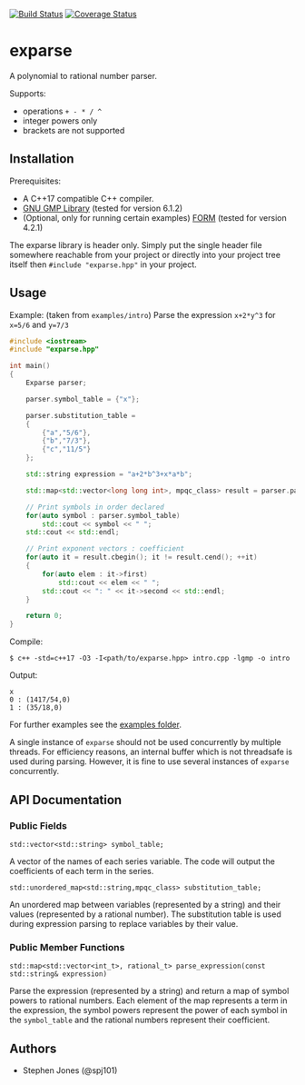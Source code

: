 [![Build Status](https://travis-ci.org/spj101/exparse.svg?branch=master)](https://travis-ci.org/spj101/exparse)
[![Coverage Status](https://coveralls.io/repos/github/spj101/exparse/badge.svg?branch=master)](https://coveralls.io/github/spj101/exparse?branch=master)

# exparse

A polynomial to rational number parser.  

Supports:
  * operations `+ - * / ^`  
  * integer powers only
  * brackets are not supported

## Installation

Prerequisites:
  * A C++17 compatible C++ compiler.
  * [GNU GMP Library](https://gmplib.org/) (tested for version 6.1.2)
  * (Optional, only for running certain examples) [FORM](https://github.com/vermaseren/form) (tested for version 4.2.1)

The exparse library is header only. Simply put the single header file somewhere reachable from your project or directly into your project tree itself then `#include "exparse.hpp"` in your project.

## Usage

Example: (taken from `examples/intro`) Parse the expression `x+2*y^3` for `x=5/6` and `y=7/3`

```cpp
#include <iostream>
#include "exparse.hpp"

int main()
{
    Exparse parser;

    parser.symbol_table = {"x"};

    parser.substitution_table =
    {
        {"a","5/6"},
        {"b","7/3"},
        {"c","11/5"}
    };

    std::string expression = "a+2*b^3+x*a*b";

    std::map<std::vector<long long int>, mpqc_class> result = parser.parse_expression(expression);

    // Print symbols in order declared
    for(auto symbol : parser.symbol_table)
        std::cout << symbol << " ";
    std::cout << std::endl;

    // Print exponent vectors : coefficient
    for(auto it = result.cbegin(); it != result.cend(); ++it)
    {
        for(auto elem : it->first)
            std::cout << elem << " ";
        std::cout << ": " << it->second << std::endl;
    }

    return 0;
}
```

Compile:
```shell
$ c++ -std=c++17 -O3 -I<path/to/exparse.hpp> intro.cpp -lgmp -o intro
```

Output:
```shell
x
0 : (1417/54,0)
1 : (35/18,0)
```

For further examples see the [examples folder](examples).

A single instance of `exparse` should not be used concurrently by multiple threads. For efficiency reasons, an internal buffer which is not threadsafe is used during parsing. However, it is fine to use several instances of `exparse` concurrently.

## API Documentation

### Public Fields

`std::vector<std::string> symbol_table;`

A vector of the names of each series variable. The code will output the coefficients of each term in the series.

`std::unordered_map<std::string,mpqc_class> substitution_table;`

An unordered map between variables (represented by a string) and their values (represented by a rational number). The substitution table is used during expression parsing to replace variables by their value.

### Public Member Functions

`std::map<std::vector<int_t>, rational_t> parse_expression(const std::string& expression)`

Parse the expression (represented by a string) and return a map of symbol powers to rational numbers. Each element of the map represents a term in the expression, the symbol powers represent the power of each symbol in the `symbol_table` and the rational numbers represent their coefficient.

## Authors

  * Stephen Jones (@spj101)
